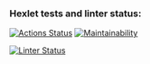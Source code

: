 ### Hexlet tests and linter status:
[![Actions Status](https://github.com/ustas201354/python-project-lvl1/workflows/hexlet-check/badge.svg)](https://github.com/ustas201354/python-project-lvl1/actions)
[![Maintainability](https://api.codeclimate.com/v1/badges/7424184b94250fe81014/maintainability)](https://codeclimate.com/github/ustas201354/python-project-lvl1/maintainability)

[![Linter Status](https://github.com/ustas201354/python-project-lvl1/workflows/makelint.yml/badge.svg)](https://github.com/ustas201354/python-project-lvl1/linter)
